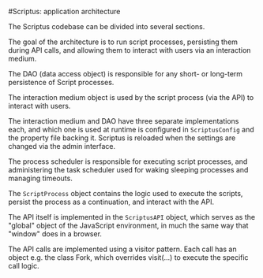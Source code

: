 
#Scriptus: application architecture

The Scriptus codebase can be divided into several sections.

The goal of the architecture is to run script processes, persisting them during API calls, and allowing them to interact with users via an interaction medium.

The DAO (data access object) is responsible for any short- or long-term persistence of Script processes.

The interaction medium object is used by the script process (via the API) to interact with users.

The interaction medium and DAO have three separate implementations each, and which one is used at runtime is configured in `ScriptusConfig`
 and the property file backing it. Scriptus is reloaded when the settings are changed via the admin interface.

The process scheduler is responsible for executing script processes, and administering the task scheduler used for waking sleeping processes and managing timeouts.

The `ScriptProcess` object contains the logic used to execute the scripts, persist the process as a continuation, and interact with the API.

The API itself is implemented in the `ScriptusAPI` object, which serves as the "global" object of the JavaScript environment, in much the same way that "window" does in a browser.

The API calls are implemented using a visitor pattern. Each call has an object e.g. the class Fork, which overrides visit(...) to execute the specific call logic.


